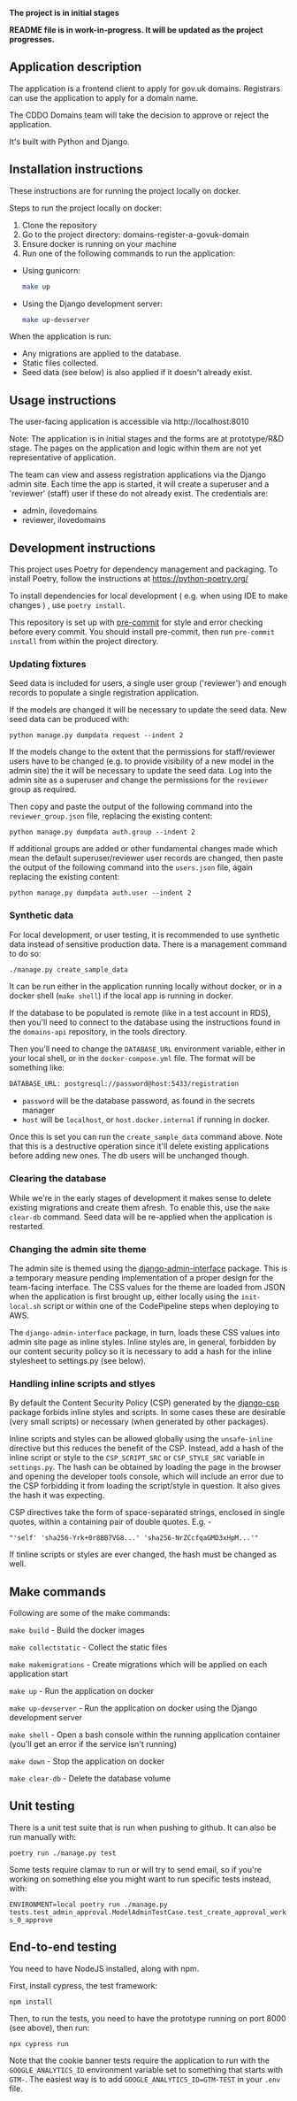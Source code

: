 **The project is in initial stages**

**README file is in work-in-progress. It will be updated as the project progresses.**

## Application description

The application is a frontend client to apply for gov.uk domains.
Registrars can use the application to apply for a domain name.

The CDDO Domains team will take the decision to approve or reject the application.

It's built with Python and Django.

## Installation instructions

These instructions are for running the project locally on docker.

Steps to run the project locally on docker:

1. Clone the repository
2. Go to the project directory: domains-register-a-govuk-domain
3. Ensure docker is running on your machine
4. Run one of the following commands to run the application:

- Using gunicorn:
    ```bash
    make up
    ```
- Using the Django development server:
    ```bash
    make up-devserver
    ```

When the application is run:
- Any migrations are applied to the database.
- Static files collected.
- Seed data (see below) is also applied if it doesn't already exist.

## Usage instructions

The user-facing application is accessible via http://localhost:8010

Note: The application is in initial stages and the forms are at prototype/R&D stage. The pages on the application and logic within them are not yet representative of application.

The team can view and assess registration applications via the Django admin site. Each time the app is started, it will create a superuser and a 'reviewer' (staff) user if these do not already exist. The credentials are:

- admin, ilovedomains
- reviewer, ilovedomains

## Development instructions

This project uses Poetry for dependency management and packaging. To install Poetry, follow the instructions at https://python-poetry.org/

To install dependencies for local development ( e.g. when using IDE to make changes ) , use `poetry install`.

This repository is set up with [pre-commit](https://pre-commit.com/) for style and error checking before every commit.
You should install pre-commit, then run `pre-commit install` from within the project directory.

### Updating fixtures

Seed data is included for users, a single user group ('reviewer') and enough records to populate a single registration application.

If the models are changed it will be necessary to update the seed data. New seed data can be produced with:

```
python manage.py dumpdata request --indent 2
```

If the models change to the extent that the permissions for staff/reviewer users have to be changed (e.g. to provide visibility of a new model in the admin site) the it will be necessary to update the seed data. Log into the admin site as a superuser and change the permissions for the `reviewer` group as required.

Then copy and paste the output of the following command into the `reviewer_group.json` file, replacing the existing content:

```
python manage.py dumpdata auth.group --indent 2
```

If additional groups are added or other fundamental changes made which mean the default superuser/reviewer user records are changed, then paste the output of the following command into the `users.json` file, again replacing the existing content:

```
python manage.py dumpdata auth.user --indent 2
```

### Synthetic data

For local development, or user testing, it is recommended to use synthetic data instead of sensitive production data. There is a management command to do so:

``` bash
./manage.py create_sample_data
```

It can be run either in the application running locally without docker, or in a docker shell (`make shell`) if the local app is running in docker.

If the database to be populated is remote (like in a test account in RDS), then you'll need to connect to the database using the instructions found in the `domains-api` repository, in the tools directory.

Then you'll need to change the `DATABASE_URL` environment variable, either in your local shell, or in the `docker-compose.yml` file. The format will be something like:

``` bash
DATABASE_URL: postgresql://password@host:5433/registration
```

- `password` will be the database password, as found in the secrets manager
- `host` will be `localhost`, or `host.docker.internal` if running in docker.

Once this is set you can run the `create_sample_data` command above. Note that this is a destructive operation since it'll delete existing applications before adding new ones. The db users will be unchanged though.


### Clearing the database

While we're in the early stages of development it makes sense to delete existing migrations and create them afresh. To enable this, use the `make clear-db` command. Seed data will be re-applied when the application is restarted.

### Changing the admin site theme

The admin site is themed using the [django-admin-interface](https://pypi.org/project/django-admin-interface/) package. This is a temporary measure pending implementation of a proper design for the team-facing interface. The CSS values for the theme are loaded from JSON when the application is first brought up, either locally using the `init-local.sh` script or within one of the CodePipeline steps when deploying to AWS.

The `django-admin-interface` package, in turn, loads these CSS values into admin site page as inline styles. Inline styles are, in general, forbidden by our content security policy so it is necessary to add a hash for the inline stylesheet to settings.py (see below).

### Handling inline scripts and stlyes

By default the Content Security Policy (CSP) generated by the [django-csp](django-csp.readthedocs.io) package forbids inline styles and scripts. In some cases these are desirable (very small scripts) or necessary (when generated by other packages).

Inline scripts and styles can be allowed globally using the `unsafe-inline` directive but this reduces the benefit of the CSP. Instead, add a hash of the inline script or style to the `CSP_SCRIPT_SRC` or `CSP_STYLE_SRC` variable in `settings.py`. The hash can be obtained by loading the page in the browser and opening the developer tools console, which will include an error due to the CSP forbidding it from loading the script/style in question. It also gives the hash it was expecting.

CSP directives take the form of space-separated strings, enclosed in single quotes, within a containing pair of double quotes. E.g. -

`"'self' 'sha256-Yrk+0r8BB7VG8...' 'sha256-NrZCcfqaGMD3xHpM...'"`

If tinline scripts or styles are ever changed, the hash must be changed as well.

## Make commands

Following are some of the make commands:

`make build` - Build the docker images

`make collectstatic` - Collect the static files

`make makemigrations` - Create migrations which will be applied on each application start

`make up` - Run the application on docker

`make up-devserver` - Run the application on docker using the Django development server

`make shell` - Open a bash console within the running application container (you'll get an error if the service isn't running)

`make down` - Stop the application on docker

`make clear-db` - Delete the database volume


## Unit testing

There is a unit test suite that is run when pushing to github. It can also be run manually
with:

`poetry run ./manage.py test`

Some tests require clamav to run or will try to send email, so if you're working on something else you might want to run specific tests instead, with:

`ENVIRONMENT=local poetry run ./manage.py tests.test_admin_approval.ModelAdminTestCase.test_create_approval_works_0_approve`

## End-to-end testing

You need to have NodeJS installed, along with npm.

First, install cypress, the test framework:

```
npm install
```

Then, to run the tests, you need to have the prototype running on port 8000 (see above), then run:

```
npx cypress run
```

Note that the cookie banner tests require the application to run with the `GOOGLE_ANALYTICS_ID` environment variable set to something that starts with `GTM-`. The easiest way is to add `GOOGLE_ANALYTICS_ID=GTM-TEST` in your `.env` file.
